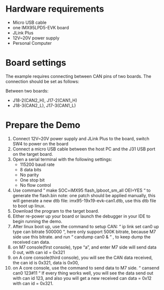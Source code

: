 Hardware requirements
=====================
- Micro USB cable
- one IMX95LPD5-EVK board
- JLink Plus
- 12V~20V power supply
- Personal Computer

Board settings
==============
The example requires connecting between CAN pins of two boards.
The connection should be set as follows:

Between two boards:
- J18-2(CAN2_H), J17-2(CAN1_H)
- J18-3(CAN2_L), J17-3(CAN1_L)

Prepare the Demo
================
1.  Connect 12V~20V power supply and JLink Plus to the board, switch SW4 to power on the board
2.  Connect a micro USB cable between the host PC and the J31 USB port on the target board.
3.  Open a serial terminal with the following settings:
    - 115200 baud rate
    - 8 data bits
    - No parity
    - One stop bit
    - No flow control
4. Use command “ make SOC=iMX95 flash_lpboot_sm_all OEI=YES “ to generate the flash.bin
   note:
	one patch should be applied manually, this will generate a new dtb file: imx95-19x19-evk-can1.dtb, use this dtb file to boot up linux.
5.  Download the program to the target board.
6.  Either re-power up your board or launch the debugger in your IDE to begin running the demo.
7.  After linux boot up, use the command to setup CAN: “ ip link set can0 up type can bitrate 500000 “,   here only support 500K bitrate, because M7 side use this bitrate. and run “ candump can0 & “  , to keep dump the received can data.
8. on M7 console(first console), type “a”, and enter    M7 side will send data 0 out, with can id = 0x321
9. on A core console(third console), you will see the CAN data received, the can id is 0x321, data is 0x00,
10. on A core console, use the command to send data to M7 side.  “ cansend can0 123#11 “
If every thing works well, you will see the data send out with can id 123, and also you will get a new received can data = 0x12 with can id = 0x321.
